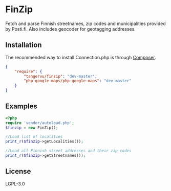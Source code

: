 FinZip
======

Fetch and parse Finnish streetnames, zip codes and municipalities provided by Posti.fi. Also includes geocoder for geotagging addresses.

Installation
------------
The recommended way to install Connection.php is through [Composer](http://getcomposer.org).
```json
{
	"require": {
		"tangervu/finzip": "dev-master",
		"php-google-maps/php-google-maps": "dev-master"
	}
}
```

Examples
--------
```php
<?php
require 'vendor/autoload.php';
$finzip = new FinZip();

//Load list of localities
print_r($finzip->getLocalities());

//Load all Finnish street addresses and their zip codes
print_r($finzip->getStreetnames());

```

License
-------
LGPL-3.0